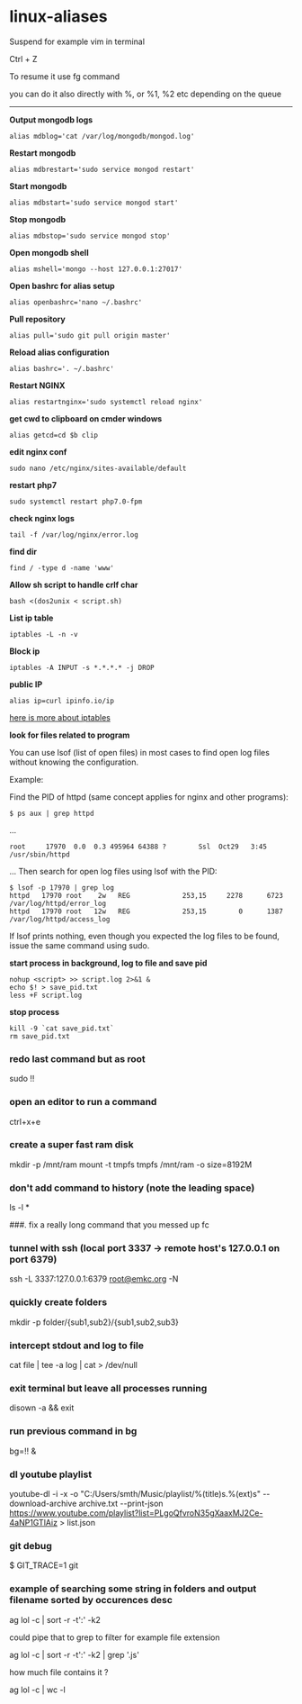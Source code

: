 # linux-aliases

Suspend for example vim in terminal 

Ctrl + Z

To resume it use fg command

you can do it also directly with %, or %1, %2 etc depending on the queue
 
---

**Output mongodb logs**

```
alias mdblog='cat /var/log/mongodb/mongod.log'
```

**Restart mongodb**

```
alias mdbrestart='sudo service mongod restart'
```

**Start mongodb**

```
alias mdbstart='sudo service mongod start'
```

**Stop mongodb**

```
alias mdbstop='sudo service mongod stop'
```

**Open mongodb shell**

```
alias mshell='mongo --host 127.0.0.1:27017'
```

**Open bashrc for alias setup**

```
alias openbashrc='nano ~/.bashrc'
```

**Pull repository**

```
alias pull='sudo git pull origin master'
```

**Reload alias configuration**

```
alias bashrc='. ~/.bashrc'
```

**Restart NGINX**

```
alias restartnginx='sudo systemctl reload nginx'
```

**get cwd to clipboard on cmder windows**

```
alias getcd=cd $b clip
```

**edit nginx conf**

```
sudo nano /etc/nginx/sites-available/default
```

**restart php7**

```
sudo systemctl restart php7.0-fpm
```

**check nginx logs**

```
tail -f /var/log/nginx/error.log
```

**find dir**

```
find / -type d -name 'www'
```

**Allow sh script to handle crlf char**

```
bash <(dos2unix < script.sh)
```

**List ip table**

```
iptables -L -n -v
```

**Block ip**

```
iptables -A INPUT -s *.*.*.* -j DROP
```

**public IP**

```
alias ip=curl ipinfo.io/ip
```

[here is more about iptables](http://www.pettingers.org/code/firewall.html)


**look for files related to program**

You can use lsof (list of open files) in most cases to find open log files without knowing the configuration.

Example:

Find the PID of httpd (same concept applies for nginx and other programs):
```
$ ps aux | grep httpd
```
...
```
root     17970  0.0  0.3 495964 64388 ?        Ssl  Oct29   3:45 /usr/sbin/httpd
```
...
Then search for open log files using lsof with the PID:
```
$ lsof -p 17970 | grep log
httpd   17970 root    2w   REG             253,15     2278      6723 /var/log/httpd/error_log
httpd   17970 root   12w   REG             253,15        0      1387 /var/log/httpd/access_log
```
If lsof prints nothing, even though you expected the log files to be found, issue the same command using sudo.


**start process in background, log to file and save pid**

```
nohup <script> >> script.log 2>&1 &
echo $! > save_pid.txt
less +F script.log
```

**stop process**

```
kill -9 `cat save_pid.txt`
rm save_pid.txt
```
### redo last command but as root
sudo !!

### open an editor to run a command
ctrl+x+e

### create a super fast ram disk
mkdir -p /mnt/ram
mount -t tmpfs tmpfs /mnt/ram -o size=8192M

### don't add command to history (note the leading space)
 ls -l *

###. fix a really long command that you messed up
fc

### tunnel with ssh (local port 3337 -> remote host's 127.0.0.1 on port 6379)
ssh -L 3337:127.0.0.1:6379 root@emkc.org -N

### quickly create folders
mkdir -p folder/{sub1,sub2}/{sub1,sub2,sub3}

### intercept stdout and log to file
cat file | tee -a log | cat > /dev/null

### exit terminal but leave all processes running
disown -a && exit

### run previous command in bg

bg=!! &

### dl youtube playlist

 youtube-dl -i -x -o "C:/Users/smth/Music/playlist/%(title)s.%(ext)s" --download-archive archive.txt --print-json https://www.youtube.com/playlist?list=PLgoQfvroN35gXaaxMJ2Ce-4aNP1GTlAiz > list.json
 
 ### git debug
 
 $ GIT_TRACE=1 git
 
 
 ### example of searching some string in folders and output filename sorted by occurences desc
 
 ag lol -c | sort -r -t':' -k2
 
 could pipe that to grep to filter for example file extension
 
  ag lol -c | sort -r -t':' -k2 | grep '\.js'
  
  how much file contains it ? 
  
   ag lol -c | wc -l
